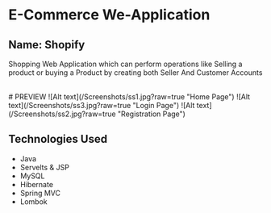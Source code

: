 # E-Commerce We-Application
## Name: Shopify
Shopping Web Application which can perform operations like Selling a product or buying a Product by creating both Seller And Customer Accounts

<br>
# PREVIEW
![Alt text](/Screenshots/ss1.jpg?raw=true "Home Page")
![Alt text](/Screenshots/ss3.jpg?raw=true "Login Page")
![Alt text](/Screenshots/ss2.jpg?raw=true "Registration Page")

## Technologies Used
- Java
- Servelts & JSP
- MySQL
- Hibernate
- Spring MVC
- Lombok 
